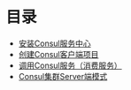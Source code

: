 # 目录

* [安装Consul服务中心](InstallConsul.md)  
* [创建Consul客户端项目](CreateProject.md)  
* [调用Consul服务（消费服务）](ConsumerService.md)
* [Consul集群Server端模式](ConsulClusterServerMode.md)  

